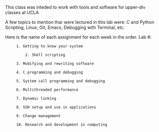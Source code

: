 This class was inteded to work with tools and software for upper-div classes at UCLA

A few topics to mention thar were lectured in this lab were: C and Python Scripting, Linux, Git, Emacs, Debugging with Terminal, etc.

Here is the name of each assignment for each week in the order.
Lab #:

	     1. Getting to know your system
      
             2. Shell scripting
       
	     3. Modifying and rewriting software
       
	     4. C programming and debugging
       
	     5. System call programming and debugging
       
	     6. Multithreaded performance
       
	     7. Dynamic linking
       
	     8. SSH setup and use in applications
       
	     9. Change management 
       
	     10. Research and development in computing 
